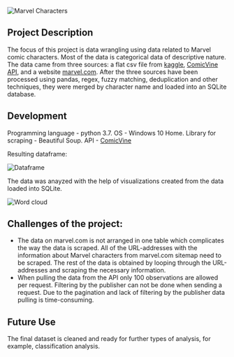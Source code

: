 ![Marvel Characters](https://github.com/natacasey/Wrangling_Marvel_Data_with_Python/blob/master/_assets/marveldata.gif)
## Project Description

The focus of this project is data wrangling using data related to Marvel comic characters. Most of the data is categorical data of descriptive nature. 
The data came from three sources: a flat csv file from [kaggle](https://www.kaggle.com/fivethirtyeight/fivethirtyeight-comic-characters-dataset),
[ComicVine API](https://comicvine.gamespot.com/api/documentation), and a website [marvel.com](https://www.marvel.com/characters).
After the three sources have been processed using pandas, regex, fuzzy matching, deduplication and other techniques, they were merged by character name and loaded into an SQLite database. 

## Development
Programming language - python 3.7. OS - Windows 10 Home. Library for scraping - Beautiful Soup. API - [ComicVine](https://comicvine.gamespot.com/api/)

Resulting dataframe:

![Dataframe](https://github.com/natacasey/Wrangling_Marvel_Data_with_Python/blob/master/_assets/dataframe.PNG)


The data was anayzed with the help of visualizations created from the data loaded into SQLite.

![Word cloud](https://github.com/natacasey/Wrangling_Marvel_Data_with_Python/blob/master/_assets/Word_cloud.PNG)

## Challenges of the project:

- The data on marvel.com is not arranged in one table which complicates the way the data is scraped. All of the URL-addresses with the information about Marvel characters from marvel.com sitemap need to be scraped. The rest of the data is obtained by looping through the URL-addresses and scraping the necessary information. 
- When pulling the data from the API only 100 observations are allowed per request. Filtering by the publisher can not be done when sending a request. Due to the pagination and lack of filtering by the publisher data pulling is time-consuming. 

## Future Use
The final dataset is cleaned and ready for further types of analysis, for example, classification analysis.  



